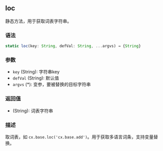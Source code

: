 ## loc

静态方法，用于获取词表字符串。

### 语法

```typescript
static loc(key: String, defVal: String, ...argvs) → {String}
```

### 参数

- `key` (String): 字符串key
- `defVal` (String): 默认值
- `argvs` (*): 变参，要被替换的目标字符串

### 返回值

- (String): 词表字符串

### 描述

取词表，如 `cx.base.loc('cx.base.add')`。用于获取多语言词条，支持变量替换。 